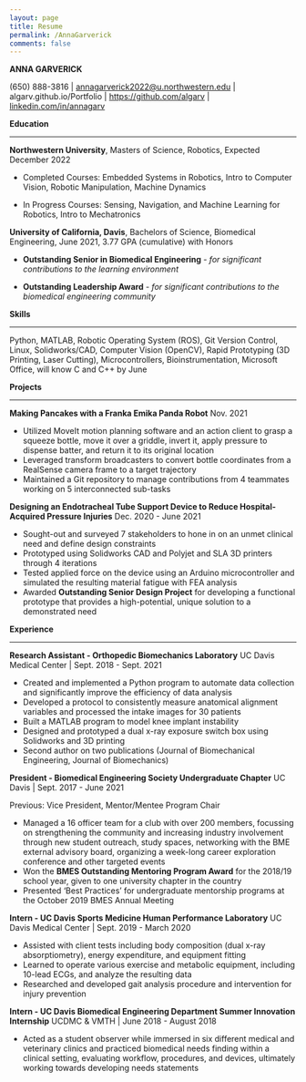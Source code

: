 ```yaml
---
layout: page
title: Resume
permalink: /AnnaGarverick
comments: false
---
```



**ANNA GARVERICK**


(650) 888-3816 | annagarverick2022@u.northwestern.edu | algarv.github.io/Portfolio | https://github.com/algarv | [linkedin.com/in/annagarv](https://www.linkedin.com/in/annagarv/) 

**Education**

---


**Northwestern University**, Masters of Science, Robotics, Expected December 2022

* Completed Courses:  Embedded Systems in Robotics, Intro to Computer Vision, Robotic Manipulation, Machine Dynamics 

* In Progress Courses:  Sensing, Navigation, and Machine Learning for Robotics, Intro to Mechatronics

**University of California, Davis**, Bachelors of Science, Biomedical Engineering, June 2021, 3.77 GPA (cumulative) with Honors


* **Outstanding Senior in Biomedical Engineering** - _for significant contributions to the learning environment_


* **Outstanding Leadership Award** - _for significant contributions to the biomedical engineering community_

**Skills**

---


Python, MATLAB, Robotic Operating System (ROS), Git Version Control, Linux, Solidworks/CAD, Computer Vision (OpenCV), Rapid Prototyping (3D Printing, Laser Cutting), Microcontrollers, Bioinstrumentation, Microsoft Office, will know C and C++ by June

**Projects**

---


**Making Pancakes with a Franka Emika Panda Robot** Nov. 2021



* Utilized MoveIt motion planning software and an action client to grasp a squeeze bottle, move it over a griddle, invert it, apply pressure to dispense batter, and return it to its original location
* Leveraged transform broadcasters to convert bottle coordinates from a RealSense camera frame to a target trajectory
* Maintained a Git repository to manage contributions from 4 teammates working on 5 interconnected sub-tasks

**Designing an Endotracheal Tube Support Device to Reduce Hospital-Acquired Pressure Injuries** Dec. 2020 - June 2021

* Sought-out and surveyed 7 stakeholders to hone in on an unmet clinical need and define design constraints 
* Prototyped using Solidworks CAD and Polyjet and SLA 3D printers through 4 iterations
* Tested applied force on the device using an Arduino microcontroller and simulated the resulting material fatigue with FEA analysis
* Awarded **Outstanding Senior Design Project** for developing a functional prototype that provides a high-potential, unique solution to a demonstrated need

**Experience**

---


**Research Assistant - Orthopedic Biomechanics Laboratory**		                              UC Davis Medical Center | Sept. 2018 - Sept. 2021



* Created and implemented a Python program to automate data collection and significantly improve the efficiency of data analysis
* Developed a protocol to consistently measure anatomical alignment variables and processed the intake images for 30 patients
* Built a MATLAB program to model knee implant instability
* Designed and prototyped a dual x-ray exposure switch box using Solidworks and 3D printing
* Second author on two publications (Journal of Biomechanical Engineering, Journal of Biomechanics)

**President - Biomedical Engineering Society Undergraduate Chapter**		                   	 UC Davis | Sept. 2017 - June 2021

Previous: Vice President, Mentor/Mentee Program Chair



* Managed a 16 officer team for a club with over 200 members, focussing on strengthening the community and increasing industry involvement through new student outreach, study spaces, networking with the BME external advisory board, organizing a week-long career exploration conference and other targeted events
* Won the **BMES Outstanding Mentoring Program Award** for the 2018/19 school year, given to one university chapter in the country
* Presented ‘Best Practices’ for undergraduate mentorship programs at the October 2019 BMES Annual Meeting 

**Intern - UC Davis Sports Medicine Human Performance Laboratory**                                UC Davis Medical Center | Sept. 2019 - March 2020



* Assisted with client tests including body composition (dual x-ray absorptiometry), energy expenditure, and equipment fitting
* Learned to operate various exercise and metabolic equipment, including 10-lead ECGs, and analyze the resulting data
* Researched and developed gait analysis procedure and intervention for injury prevention

**Intern - UC Davis Biomedical Engineering Department Summer Innovation Internship** UCDMC & VMTH | June 2018 - August 2018

* Acted as a student observer while immersed in six different medical and veterinary clinics and practiced biomedical needs finding within a clinical setting, evaluating workflow, procedures, and devices, ultimately working towards developing needs statements
